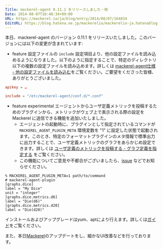 ```yaml
---
Title: mackerel-agent 0.11.1 をリリースしました・他
Date: 2014-08-07T16:48:34+09:00
URL: https://mackerel.io/ja/blog/entry/2014/08/07/164834
EditURL: https://blog.hatena.ne.jp/mackerelio/mackerelio-ja.hatenablog.mackerel.io/atom/entry/12921228815729771060
---
```


本日、mackerel-agent のバージョン 0.11.1 をリリースいたしました。このバージョンには以下の変更が含まれています:

- <span class="label-feature">feature</span> 設定ファイルの `include` 設定項目より、他の設定ファイルを読み込めるようになりました。以下のように指定することで、特定のディレクトリ以下の複数の設定ファイルを読み込めます。詳しくは [mackerel-agent仕様 - 他の設定ファイルを読み込む](https://mackerel.io/ja/docs/entry/spec/agent#include-files)をご覧ください。ご要望をくださった皆様、ありがとうございました。

```toml
apikey = …

include = "/etc/mackerel-agent/conf.d/*.conf"
```

- <span class="label-feature">feature</span> <span class="label-bug">experimental</span>  エージェントからユーザ定義メトリックを投稿するためのプラグインから、メトリックがウェブ上で表示される際の設定を Mackerel に送信できる機能を追加いたしました。
  - エージェントの起動時に、プラグインとして指定されているコマンドが `MACKEREL_AGENT_PLUGIN_META` 環境変数を "1" に設定した状態で起動されます。このとき、特定のフォーマットプラグインのメタ情報で標準出力に出力することで、ユーザ定義メトリックのグラフをあらかじめ設定できます。詳しくは [ユーザ定義のメトリックを投稿する - グラフ定義を指定する](https://mackerel.io/ja/docs/entry/advanced/custom-metrics#graph-schema) をご覧ください。
  - この機能についてご意見や不都合がございましたら、[issue](https://github.com/mackerelio/mackerel-agent/issues) などでお知らせください。

```
% MACKEREL_AGENT_PLUGIN_META=1 path/to/command
# mackerel-agent-plugin
[graphs.dice]
label = "My Dice"
unit = "integer"
[graphs.dice.metrics.d6]
label = "Die(d6)"
[graphs.dice.metrics.d20]
label = "Die(d20)"
```

インストールおよびアップグレードはyum、aptにより行えます。詳しくは[ガイド](https://mackerel.io/my/instruction-agent)をご覧ください。

また、本日[Mackerel](https://mackerel.io/ja/)のアップデートをし、細かなUI改善などを行っております。
